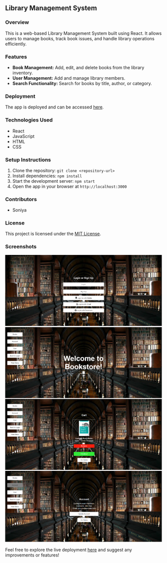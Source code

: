 ## Library Management System

### Overview
This is a web-based Library Management System built using React. It allows users to manage books, track book issues, and handle library operations efficiently.

### Features
- **Book Management:** Add, edit, and delete books from the library inventory.
- **User Management:** Add and manage library members.
- **Search Functionality:** Search for books by title, author, or category.


### Deployment
The app is deployed and can be accessed [here](https://my-react-app-ivory.vercel.app/).

### Technologies Used
- React
- JavaScript
- HTML
- CSS

### Setup Instructions
1. Clone the repository: `git clone <repository-url>`
2. Install dependencies: `npm install`
3. Start the development server: `npm start`
4. Open the app in your browser at `http://localhost:3000`

### Contributors
- Soniya

### License
This project is licensed under the [MIT License](https://opensource.org/licenses/MIT).

### Screenshots
![Screenshot 1](librarylogin.png)
![Screenshot 2](homepage.png)
![Screenshot 3](cart.png)
![Screenshot 4](account.png)


Feel free to explore the live deployment [here](https://my-react-app-ivory.vercel.app/) and suggest any improvements or features!
